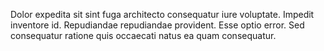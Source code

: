 Dolor expedita sit sint fuga architecto consequatur iure voluptate.
Impedit inventore id.
Repudiandae repudiandae provident.
Esse optio error.
Sed consequatur ratione quis occaecati natus ea quam consequatur.